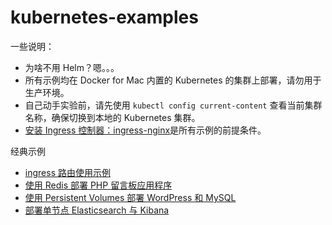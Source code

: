 # kubernetes-examples

一些说明：

* 为啥不用 Helm？嗯。。。
* 所有示例均在 Docker for Mac 内置的 Kubernetes 的集群上部署，请勿用于生产环境。
* 自己动手实验前，请先使用 `kubectl config current-content` 查看当前集群名称，确保切换到本地的 Kubernetes 集群。
* [安装 Ingress 控制器：ingress-nginx](./ingress-nginx)是所有示例的前提条件。 

经典示例

* [ingress 路由使用示例](./kubernetes-ingress-with-nginx)
* [使用 Redis 部署 PHP 留言板应用程序](deploying-php-guestbook-application-with-redis)
* [使用 Persistent Volumes 部署 WordPress 和 MySQL](deploying-wordpress-and-mysql-with-persistent-volumes)
* [部署单节点 Elasticsearch 与 Kibana](running-simple-elasticsearch-and-kibana)